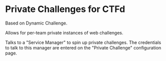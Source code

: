 # Private Challenges for CTFd

Based on Dynamic Challenge.

Allows for per-team private instances of web challenges.

Talks to a "Service Manager" to spin up private challenges.
The credentials to talk to this manager are entered on the "Private Challenge" configuration page.
